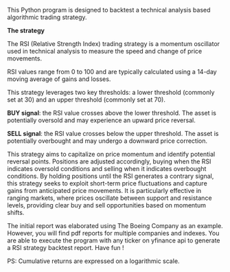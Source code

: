  This Python program is designed to backtest a technical analysis based algorithmic trading strategy.

 **The strategy**
 

The RSI (Relative Strength Index) trading strategy is a momentum oscillator used in technical analysis to measure the speed and change of price movements.

RSI values range from 0 to 100 and are typically calculated using a 14-day moving average of gains and losses.

This strategy leverages two key thresholds: a lower threshold (commonly set at 30) and an upper threshold (commonly set at 70).

**BUY signal**: the RSI value crosses above the lower threshold. The asset is potentially oversold and may experience an upward price reversal.

**SELL signal**: the RSI value crosses below the upper threshold. The asset is potentially overbought and may undergo a downward price correction.

This strategy aims to capitalize on price momentum and identify potential reversal points. Positions are adjusted accordingly, buying when the RSI indicates oversold conditions and selling when it indicates overbought conditions. By holding positions until the RSI generates a contrary signal, this strategy seeks to exploit short-term price fluctuations and capture gains from anticipated price movements. It is particularly effective in ranging markets, where prices oscillate between support and resistance levels, providing clear buy and sell opportunities based on momentum shifts.

The initial report was elaborated using The Boeing Company as an example. However, you will find pdf reports for multiple companies and indexes.
You are able to execute the program with any ticker on yfinance api to generate a RSI strategy backtest report. Have fun !

PS: Cumulative returns are expressed on a logarithmic scale.
